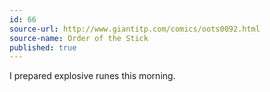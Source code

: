 ```yaml
---
id: 66
source-url: http://www.giantitp.com/comics/oots0092.html
source-name: Order of the Stick
published: true
---
```


<p>I prepared explosive runes this morning.</p>


